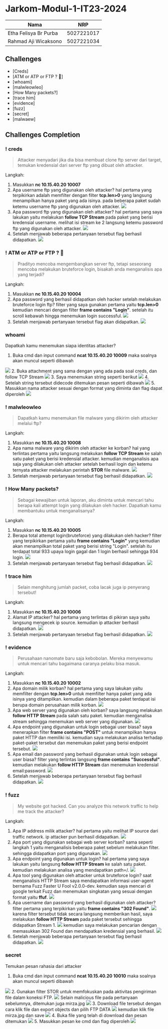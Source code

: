 # Jarkom-Modul-1-IT23-2024

| Nama | NRP |
| ---- | ---- |
| Etha Felisya Br Purba | 5027221017 |
| Rahmad Aji Wicaksono | 5027221034 |

## Challenges
  - [Creds] 
  - [ATM or ATP or FTP ? 🤔] 
  - [whoami] 
  - [malwleowleo] 
  - [How Many packets?] 
  - [trace him] 
  - [evidence] 
  - [fuzz] 
  - [secret] 
  - [malwaew] 

## Challenges Completion

### ! creds
> Attacker menyadari jika dia bisa membuat clone ftp server dari target, temukan kredensial dari server ftp yang dibuat oleh attacker.

Langkah:
  1. Masukkan **nc 10.15.40.20 10007**
  2. Apa username ftp yang digunakan oleh attacker?
     hal pertama yang terpikirkan adalah memfilter dengan filter **tcp.len>0** yang langsung menampilkan hanya paket yang ada isinya.
     pada beberapa paket sudah ketemu username ftp yang digunakan oleh attacker.
     <img src="attachment/creds1.jpeg">
  3. Apa password ftp yang digunakan oleh attacker?
     hal pertama yang saya lakukan yaitu melakukan **follow TCP Stream** pada paket yang berisi kredensial username.
     melihat isi stream ke 2 langsung ketemu password ftp yang digunakan oleh attacker.
     <img src="attachment/creds2.jpeg">
  4. Setelah menjawab beberapa pertanyaan tersebut flag berhasil didapatkan.
     <img src="attachment/creds3.jpeg">

### ! ATM or ATP or FTP ? 🤔
> Pradityo mencoba mengembangkan server ftp, tetapi seseorang mencoba melakukan bruteforce login, bisakah anda menganalisis apa yang terjadi?

Langkah:
  1. Masukkan **nc 10.15.40.20 10004**
  2. Apa password yang berhasil didapatkan oleh hacker setelah melakukan bruteforce login ftp?
     filter yang saya gunakan pertama yaitu **tcp.len>0** kemudian mencari dengan filter **frame contains "Login"**.
     setelah itu scroll kebawah hingga menemukan login successful.
     <img src="attachment/atm-or-atp-or-ftp1.jpeg">
  3. Setelah menjawab pertanyaan tersebut flag akan didapatkan.
     <img src="attachment/atm-or-atp-or-ftp2.jpeg">

### whoami
Dapatkah kamu menemukan siapa identitas attacker?
1. Buka cmd dan input command **ncat 10.15.40.20 10009** maka soalnya akan muncul seperti dibawah
<img src="attachment/whoami1.jpeg">
2. Buka attachment yang sama dengan yang ada pada soal creds, dan follow TCP Stream
<img src="attachment/whoami2.jpeg">
3. Saya menemukan string seperti berikut
<img src="attachment/whoami3.jpeg">
4. Setelah string tersebut didecode ditemukan pesan seperti dibawah
<img src="attachment/whoami4.jpeg">
5. Masukkan nama attacker sesuai dengan format yang diminta dan flag dapat diperoleh
<img src="attachment/whoami5.jpeg">

### ! malwleowleo
> Dapatkah kamu menemukan file malware yang dikirim oleh attacker melalui ftp?

Langkah:
  1. Masukkan **nc 10.15.40.20 10008**
  2. Apa nama malware yang dikirim oleh attacker ke korban?
     hal yang terlintas pertama yaitu langsung melakukan **follow TCP Stream** ke salah satu paket yang berisi kredensial attacker.
     kemudian menganalisis apa saja yang dilakukan oleh attacker setelah berhasil login dan ketemu ternyata attacker melakukan perintah **STOR** file malware.
     <img src="attachment/malwleowleo1.jpeg">
  3. Setelah menjawab pertanyaan tersebut flag berhasil didapatkan.
     <img src="attachment/malwleowleo2.jpeg">

### ! How Many packets?
> Sebagai kewajiban untuk laporan, aku diminta untuk mencari tahu berapa kali attempt login yang dilakukan oleh hacker. Dapatkah kamu membantuku untuk menganalisanya?

Langkah:
  1. Masukkan **nc 10.15.40.20 10005**
  2. Berapa total attempt login(bruteforce) yang dilakukan oleh hacker?
     filter yang terpikirkan pertama yaitu **frame contains "Login"** yang kemudian akan menampilkan total paket yang berisi string "Login".
     setelah itu terdapat total 933 upaya login gagal dan 1 login berhasil sehingga 934 login.
     <img src="attachment/how-many-packets1.jpeg">
  3. Setelah menjawab pertanyaan tersebut flag berhasil didapatkan.
     <img src="attachment/how-many-packets2.jpeg">

### ! trace him
> Selain menghitung jumlah packet, coba lacak juga ip penyerang tersebut!

Langkah:
  1. Masukkan **nc 10.15.40.20 10006**
  2. Alamat IP attacker?
     hal pertama yang terlintas di pikiran saya yaitu langsung mengecek ip source.
     kemudian ip attacker berhasil didapatkan.
     <img src="attachment/trace-him1.jpeg">
  3. Setelah menjawab pertanyaan tersebut flag berhasil didapatkan.
     <img src="attachment/trace-him2.jpeg">

### ! evidence
> Perusahaan nanomate baru saja kebobolan. Mereka menyewamu untuk mencari tahu bagaimana caranya pelaku bisa masuk.

Langkah:
  1. Masukkan **nc 10.15.40.20 10002**
  2. Apa domain milik korban?
     hal pertama yang saya lakukan yaitu memfilter dengan **tcp.len>0** untuk memfilter hanya paket yang ada isinya yang ditampilkan.
     kemudian dalam beberapa paket terdapat isi berupa domain perusahaan milik korban.
     <img src="attachment/evidence1.jpeg">
  3. Apa web server yang digunakan oleh korban?
     saya langsung melakukan **follow HTTP Stream** pada salah satu paket.
     kemudian menganalisa stream sehingga menemukan web server yang digunakan.
     <img src="attachment/evidence2.jpeg">
  4. Apa endpoint yang digunakan untuk login sebagai user biasa?
     saya menerapkan filter **frame contains "POST"** untuk menampilkan hanya paket HTTP dan memiliki isi.
     kemudian saya melakukan analisa terhadap paket-paket tersebut dan menemukan paket yang berisi endpoint tersebut.
     <img src="attachment/evidence3.jpeg">
  5. Apa email dan password yang berhasil digunakan untuk login sebagai user biasa?
     filter yang terlintas langsung **frame contains "Successful"**.
     kemudian melakukan **follow HTTP Stream** dan menemukan kredensial email:password.
     <img src="attachment/evidence4.jpeg">
  6. Setelah menjawab beberapa pertanyaan tersebut flag berhasil didapatkan.
     <img src="attachment/evidence5.jpeg">

### ! fuzz
> My website got hacked. Can you analyze this network traffic to help me track the attacker?

Langkah:
  1. Apa IP address milik attacker?
     hal pertama yaitu melihat IP source dari traffic network.
     ip attacker pun berhasil didapatkan.
     <img src="attachment/fuzz1.jpeg">
  2. Apa port yang digunakan sebagai web server korban?
     sama seperti langkah 1 yaitu menganalisis beberapa paket sebelum melakukan filter.
     sehingga didapatkan port yang digunakan.
     <img src="attachment/fuzz2.jpeg">
  3. Apa endpoint yang digunakan untuk login?
     hal pertama yang saya lakukan yaitu langsung **follow HTTP Stream** ke salah satu paket.
     kemudian melakukan analisa yang mendapatkan path=/.
     <img src="attachment/fuzz3.jpeg">
  4. Apa tool yang digunakan oleh attacker untuk bruteforce login?
     saat menganalisis HTTP Stream saya mendapatkan informasi user-agent bernama Fuzz Faster U Fool v2.0.0-dev.
     kemudian saya mencari di google terkait Fuzz dan menemukan singkatan yang sesuai dengan format yaitu **ffuf**.
     <img src="attachment/fuzz4.jpeg">
  5. Apa username dan password yang berhasil digunakan oleh attacker?
     filter pertama yang terpikirkan yaitu **frame contains "302 Found"**.
     <img src="attachment/fuzz5.jpeg">
     karena filter tersebut tidak secara langsung memberikan hasil, saya melakukan **follow HTTP Stream** pada paket tersebut sehingga didapatkan Stream 1.
     <img src="attachment/fuzz6.jpeg">
     kemudian saya melakukan pencarian dengan memasukkan 302 Found dan mendapatkan kredensial yang berhasil.
     <img src="attachment/fuzz7.jpeg">
  6. Setelah menjawab beberapa pertanyaan tersebut flag berhasil didapatkan.
     <img src="attachment/fuzz8.jpeg">

### secret
Temukan pesan rahasia dari attacker
1. Buka cmd dan input command **ncat 10.15.40.20 10010** maka soalnya akan muncul seperti dibawah
<img src="attachment/secret1.jpeg">
2. Gunakan filter STOR untuk memfokuskan pada aktivitas pengiriman file dalam koneksi FTP.
<img src="attachment/filter2.jpeg">
Selain malicious file pada pertanyaan sebelumnya, ditemukan juga mirza.jpg
<img src="attachment/secret+.jpeg">
3. Download file tersebut dengan cara klik file dan export objects dan pilih FTP DATA
<img src="attachment/secret3.jpeg">
kemudian klik file mirza.jpg dan save
<img src="attachment/secret4.jpeg">
4. Buka file yang telah di download dan pesan ditemukan
<img src="attachment/secret5.jpeg">
5. Masukkan pesan ke cmd dan flag diperoleh
<img src="attachment/secret6.jpeg">

